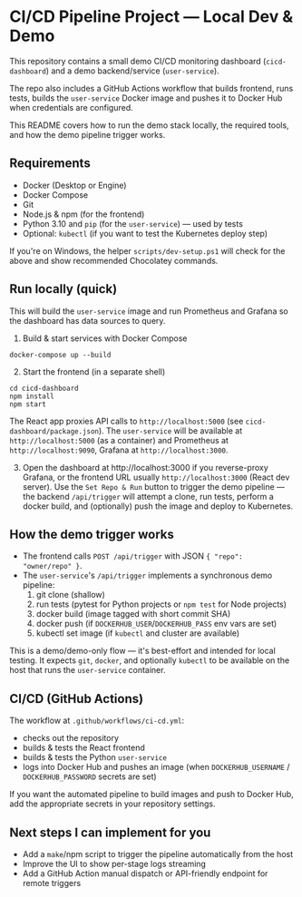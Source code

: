 # CI/CD Pipeline Project — Local Dev & Demo

This repository contains a small demo CI/CD monitoring dashboard (`cicd-dashboard`) and a demo backend/service (`user-service`).

The repo also includes a GitHub Actions workflow that builds frontend, runs tests, builds the `user-service` Docker image and pushes it to Docker Hub when credentials are configured.

This README covers how to run the demo stack locally, the required tools, and how the demo pipeline trigger works.

## Requirements

- Docker (Desktop or Engine)
- Docker Compose
- Git
- Node.js & npm (for the frontend)
- Python 3.10 and `pip` (for the `user-service`) — used by tests
- Optional: `kubectl` (if you want to test the Kubernetes deploy step)

If you're on Windows, the helper `scripts/dev-setup.ps1` will check for the above and show recommended Chocolatey commands.

## Run locally (quick)

This will build the `user-service` image and run Prometheus and Grafana so the dashboard has data sources to query.

1. Build & start services with Docker Compose

```pwsh
docker-compose up --build
```

2. Start the frontend (in a separate shell)

```pwsh
cd cicd-dashboard
npm install
npm start
```

The React app proxies API calls to `http://localhost:5000` (see `cicd-dashboard/package.json`). The `user-service` will be available at `http://localhost:5000` (as a container) and Prometheus at `http://localhost:9090`, Grafana at `http://localhost:3000`.

3. Open the dashboard at http://localhost:3000 if you reverse-proxy Grafana, or the frontend URL usually `http://localhost:3000` (React dev server). Use the `Set Repo & Run` button to trigger the demo pipeline — the backend `/api/trigger` will attempt a clone, run tests, perform a docker build, and (optionally) push the image and deploy to Kubernetes.

## How the demo trigger works

- The frontend calls `POST /api/trigger` with JSON `{ "repo": "owner/repo" }`.
- The `user-service`'s `/api/trigger` implements a synchronous demo pipeline:
  1. git clone (shallow)
  2. run tests (pytest for Python projects or `npm test` for Node projects)
  3. docker build (image tagged with short commit SHA)
  4. docker push (if `DOCKERHUB_USER`/`DOCKERHUB_PASS` env vars are set)
  5. kubectl set image (if `kubectl` and cluster are available)

This is a demo/demo-only flow — it's best-effort and intended for local testing. It expects `git`, `docker`, and optionally `kubectl` to be available on the host that runs the `user-service` container.

## CI/CD (GitHub Actions)

The workflow at `.github/workflows/ci-cd.yml`:
- checks out the repository
- builds & tests the React frontend
- builds & tests the Python `user-service`
- logs into Docker Hub and pushes an image (when `DOCKERHUB_USERNAME` / `DOCKERHUB_PASSWORD` secrets are set)

If you want the automated pipeline to build images and push to Docker Hub, add the appropriate secrets in your repository settings.

## Next steps I can implement for you

- Add a `make`/npm script to trigger the pipeline automatically from the host
- Improve the UI to show per-stage logs streaming
- Add a GitHub Action manual dispatch or API-friendly endpoint for remote triggers
